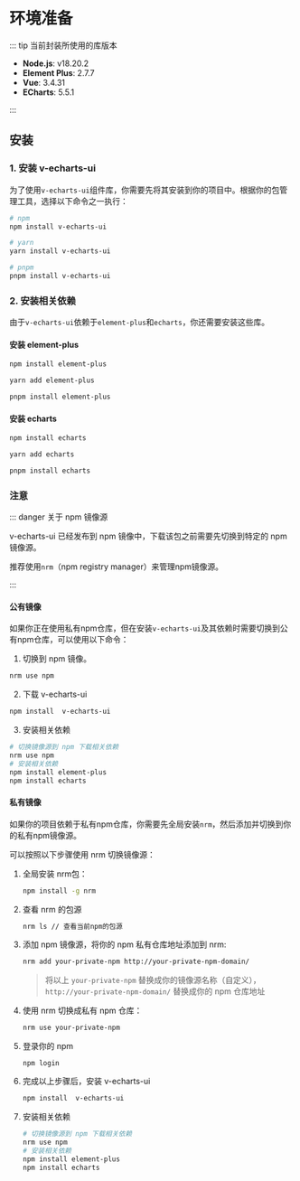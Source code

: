 # 环境准备

::: tip 当前封装所使用的库版本

- **Node.js**: v18.20.2
- **Element Plus**: 2.7.7
- **Vue**: 3.4.31
- **ECharts**: 5.5.1

:::

## 安装

### 1. 安装 v-echarts-ui

为了使用`v-echarts-ui`组件库，你需要先将其安装到你的项目中。根据你的包管理工具，选择以下命令之一执行：

```bash
# npm
npm install v-echarts-ui
```

```bash
# yarn
yarn install v-echarts-ui
```

```bash
# pnpm
pnpm install v-echarts-ui
```

### 2. 安装相关依赖

由于`v-echarts-ui`依赖于`element-plus`和`echarts`，你还需要安装这些库。

#### 安装 element-plus

```bash
npm install element-plus
```

```bash
yarn add element-plus
```

```bash
pnpm install element-plus
```

#### 安装 echarts

```bash
npm install echarts
```

```bash
yarn add echarts
```

```bash
pnpm install echarts
```

### 注意

::: danger 关于 npm 镜像源

v-echarts-ui 已经发布到 npm 镜像中，下载该包之前需要先切换到特定的 npm 镜像源。

推荐使用`nrm`（npm registry manager）来管理npm镜像源。

:::

#### 公有镜像

如果你正在使用私有npm仓库，但在安装`v-echarts-ui`及其依赖时需要切换到公有npm仓库，可以使用以下命令：

1. 切换到 npm 镜像。

```bash
nrm use npm
```

2. 下载 v-echarts-ui

```bash
npm install  v-echarts-ui
```

3. 安装相关依赖

```bash
# 切换镜像源到 npm 下载相关依赖
nrm use npm
# 安装相关依赖
npm install element-plus
npm install echarts
```

#### 私有镜像

如果你的项目依赖于私有npm仓库，你需要先全局安装`nrm`，然后添加并切换到你的私有npm镜像源。

可以按照以下步骤使用 nrm 切换镜像源：

1. 全局安装 nrm包：

   ```bash
   npm install -g nrm
   ```

2. 查看 nrm 的包源

   ```bash
   nrm ls // 查看当前npm的包源
   ```

3. 添加 npm 镜像源，将你的 npm 私有仓库地址添加到 nrm:

   ```bash
   nrm add your-private-npm http://your-private-npm-domain/
   ```

   > 将以上 `your-private-npm` 替换成你的镜像源名称（自定义），`http://your-private-npm-domain/` 替换成你的 npm 仓库地址

4. 使用 nrm 切换成私有 npm 仓库：

   ```bash
   nrm use your-private-npm
   ```

5. 登录你的 npm 

   ```
   npm login
   ```

6. 完成以上步骤后，安装 v-echarts-ui

   ```bash
   npm install  v-echarts-ui
   ```

7. 安装相关依赖

   ```bash
   # 切换镜像源到 npm 下载相关依赖
   nrm use npm
   # 安装相关依赖
   npm install element-plus
   npm install echarts
   ```
   
   
